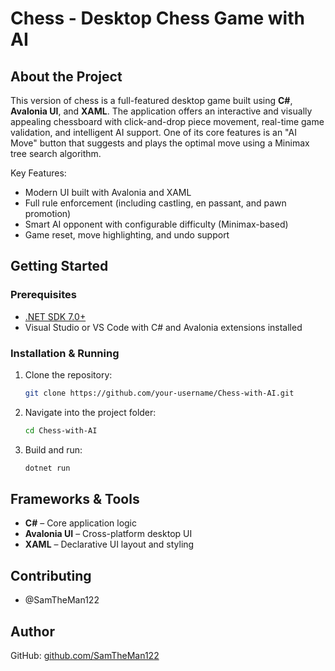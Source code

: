 # Chess - Desktop Chess Game with AI

## About the Project

This version of chess is a full-featured desktop game built using **C#**, **Avalonia UI**, and **XAML**. The application offers an interactive and visually appealing chessboard with click-and-drop piece movement, real-time game validation, and intelligent AI support. One of its core features is an "AI Move" button that suggests and plays the optimal move using a Minimax tree search algorithm.

Key Features:
- Modern UI built with Avalonia and XAML
- Full rule enforcement (including castling, en passant, and pawn promotion)
- Smart AI opponent with configurable difficulty (Minimax-based)
- Game reset, move highlighting, and undo support

## Getting Started

### Prerequisites
- [.NET SDK 7.0+](https://dotnet.microsoft.com/download)
- Visual Studio or VS Code with C# and Avalonia extensions installed

### Installation & Running
1. Clone the repository:
   ```bash
   git clone https://github.com/your-username/Chess-with-AI.git
   ```
2. Navigate into the project folder:
   ```bash
   cd Chess-with-AI
   ```
3. Build and run:
   ```bash
   dotnet run
   ```

## Frameworks & Tools
- **C#** – Core application logic
- **Avalonia UI** – Cross-platform desktop UI
- **XAML** – Declarative UI layout and styling

## Contributing
- @SamTheMan122
  
## Author

GitHub: [github.com/SamTheMan122](https://github.com/SamTheMan122)
